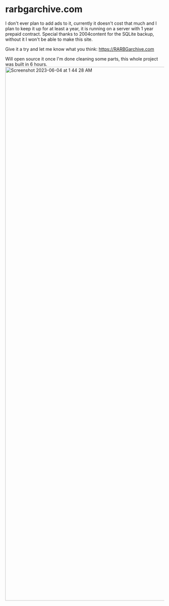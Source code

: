 # rarbgarchive.com

I don't ever plan to add ads to it, currently it doesn't cost that much and I plan to keep it up for at least a year, it is running on a server with 1 year prepaid contract.
Special thanks to 2004content for the SQLite backup, without it I won't be able to make this site.

Give it a try and let me know what you think: https://RARBGarchive.com

Will open source it once I'm done cleaning some parts, this whole project was built in 6 hours.
<img width="1694" alt="Screenshot 2023-06-04 at 1 44 28 AM" src="https://github.com/loomx133/rarbgarchive.com/assets/135472194/7589bf78-611b-4477-ae7f-0c930348b846">
